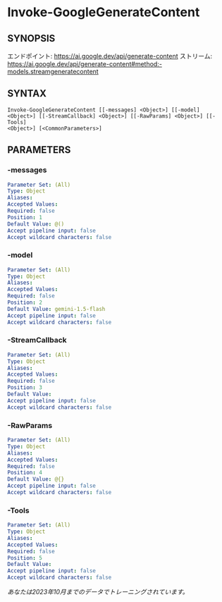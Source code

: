 ﻿---
external help file: powershai-help.xml
schema: 2.0.0
powershai: true
---

# Invoke-GoogleGenerateContent

## SYNOPSIS <!--!= @#Synop !-->
エンドポイント: https://ai.google.dev/api/generate-content
ストリーム: https://ai.google.dev/api/generate-content#method:-models.streamgeneratecontent

## SYNTAX <!--!= @#Syntax !-->

```
Invoke-GoogleGenerateContent [[-messages] <Object>] [[-model] <Object>] [[-StreamCallback] <Object>] [[-RawParams] <Object>] [[-Tools] 
<Object>] [<CommonParameters>]
```

## PARAMETERS <!--!= @#Params !-->

### -messages

```yml
Parameter Set: (All)
Type: Object
Aliases: 
Accepted Values: 
Required: false
Position: 1
Default Value: @()
Accept pipeline input: false
Accept wildcard characters: false
```

### -model

```yml
Parameter Set: (All)
Type: Object
Aliases: 
Accepted Values: 
Required: false
Position: 2
Default Value: gemini-1.5-flash
Accept pipeline input: false
Accept wildcard characters: false
```

### -StreamCallback

```yml
Parameter Set: (All)
Type: Object
Aliases: 
Accepted Values: 
Required: false
Position: 3
Default Value: 
Accept pipeline input: false
Accept wildcard characters: false
```

### -RawParams

```yml
Parameter Set: (All)
Type: Object
Aliases: 
Accepted Values: 
Required: false
Position: 4
Default Value: @{}
Accept pipeline input: false
Accept wildcard characters: false
```

### -Tools

```yml
Parameter Set: (All)
Type: Object
Aliases: 
Accepted Values: 
Required: false
Position: 5
Default Value: 
Accept pipeline input: false
Accept wildcard characters: false
```


<!--PowershaiAiDocBlockStart-->
_あなたは2023年10月までのデータでトレーニングされています。_
<!--PowershaiAiDocBlockEnd-->
